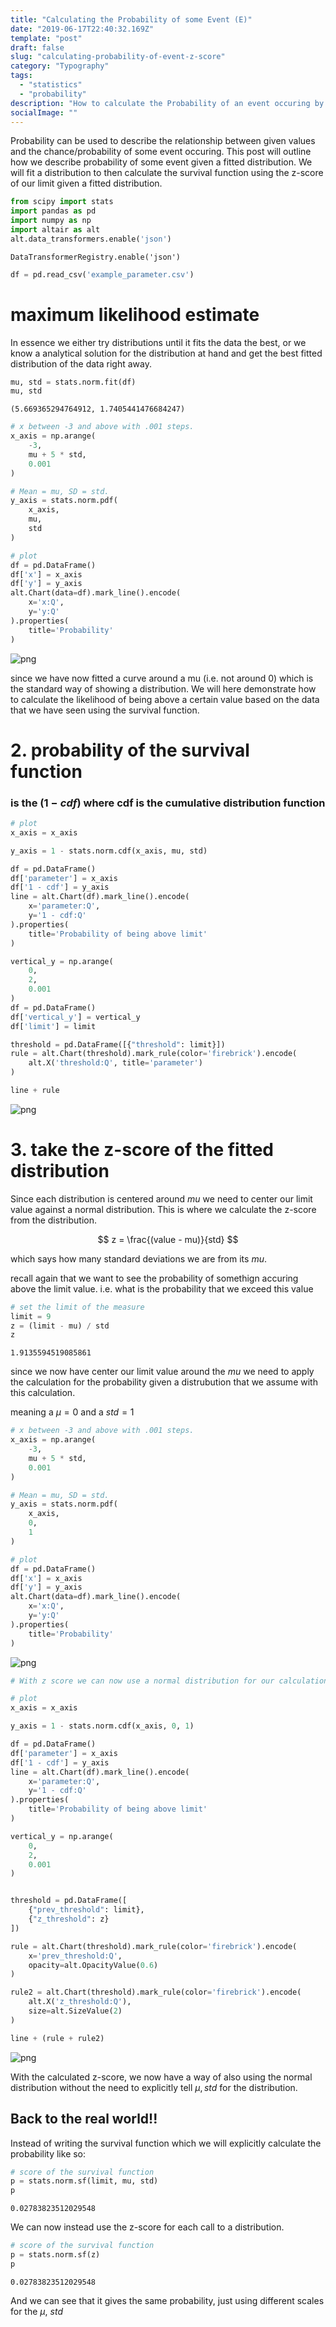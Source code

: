```yaml
---
title: "Calculating the Probability of some Event (E)"
date: "2019-06-17T22:40:32.169Z"
template: "post"
draft: false
slug: "calculating-probability-of-event-z-score"
category: "Typography"
tags:
  - "statistics"
  - "probability"
description: "How to calculate the Probability of an event occuring by also using the Z-score"
socialImage: ""
---
```


Probability can be used to describe the relationship between given values and the chance/probability of some event occuring.
This post will outline how we describe probability of some event given a fitted distribution.
We will fit a distribution to then calculate the survival function using the z-score of our limit given a fitted distribution.


```python
from scipy import stats
import pandas as pd
import numpy as np
import altair as alt
alt.data_transformers.enable('json')
```




    DataTransformerRegistry.enable('json')




```python
df = pd.read_csv('example_parameter.csv')
```

# maximum likelihood estimate

In essence we either try distributions until it fits the data the best, or we know a analytical solution for the distribution at hand and get the best fitted distribution of the data right away.


```python
mu, std = stats.norm.fit(df)
mu, std
```




    (5.669365294764912, 1.7405441476684247)




```python
# x between -3 and above with .001 steps.
x_axis = np.arange(
    -3, 
    mu + 5 * std, 
    0.001
)

# Mean = mu, SD = std.
y_axis = stats.norm.pdf(
    x_axis,
    mu,
    std
)

# plot
df = pd.DataFrame()
df['x'] = x_axis
df['y'] = y_axis
alt.Chart(data=df).mark_line().encode(
    x='x:Q',
    y='y:Q'
).properties(
    title='Probability'
)

```




![png](./images/calculating-probability-of-event-z-score/output_6_0.png)



since we have now fitted a curve around a mu (i.e. not around 0) which is the standard way of showing a distribution.
We will here demonstrate how to calculate the likelihood of being above a certain value based on the data that we have seen using the survival function.

# 2. probability of the survival function
### is the $(1 - cdf)$ where cdf is the cumulative distribution function


```python
# plot
x_axis = x_axis

y_axis = 1 - stats.norm.cdf(x_axis, mu, std)

df = pd.DataFrame()
df['parameter'] = x_axis
df['1 - cdf'] = y_axis
line = alt.Chart(df).mark_line().encode(
    x='parameter:Q',
    y='1 - cdf:Q'
).properties(
    title='Probability of being above limit'
)

vertical_y = np.arange(
    0, 
    2, 
    0.001
)
df = pd.DataFrame()
df['vertical_y'] = vertical_y
df['limit'] = limit

threshold = pd.DataFrame([{"threshold": limit}])
rule = alt.Chart(threshold).mark_rule(color='firebrick').encode(
    alt.X('threshold:Q', title='parameter')
)

line + rule
```




![png](./images/calculating-probability-of-event-z-score/output_8_0.png)



# 3. take the z-score of the fitted distribution

Since each distribution is centered around $mu$ we need to center our limit value against a normal distribution.
This is where we calculate the z-score from the distribution.

$$
z = \frac{(value - mu)}{std}
$$

which says how many standard deviations we are from its $mu$.

recall again that we want to see the probability of somethign accuring above the limit value.
i.e. what is the probability that we exceed this value


```python
# set the limit of the measure
limit = 9
z = (limit - mu) / std
z
```




    1.9135594519085861



since we now have center our limit value around the $mu$ we need to apply the calculation for the probability given a distrubution that we assume with this calculation.

meaning a $\mu=0$ and a $std=1$


```python
# x between -3 and above with .001 steps.
x_axis = np.arange(
    -3, 
    mu + 5 * std, 
    0.001
)

# Mean = mu, SD = std.
y_axis = stats.norm.pdf(
    x_axis,
    0,
    1
)

# plot
df = pd.DataFrame()
df['x'] = x_axis
df['y'] = y_axis
alt.Chart(data=df).mark_line().encode(
    x='x:Q',
    y='y:Q'
).properties(
    title='Probability'
)
```




![png](./images/calculating-probability-of-event-z-score/output_12_0.png)




```python
# With z score we can now use a normal distribution for our calculations

# plot
x_axis = x_axis

y_axis = 1 - stats.norm.cdf(x_axis, 0, 1)

df = pd.DataFrame()
df['parameter'] = x_axis
df['1 - cdf'] = y_axis
line = alt.Chart(df).mark_line().encode(
    x='parameter:Q',
    y='1 - cdf:Q'
).properties(
    title='Probability of being above limit'
)

vertical_y = np.arange(
    0, 
    2, 
    0.001
)


threshold = pd.DataFrame([
    {"prev_threshold": limit},
    {"z_threshold": z}
])

rule = alt.Chart(threshold).mark_rule(color='firebrick').encode(
    x='prev_threshold:Q',
    opacity=alt.OpacityValue(0.6)
)

rule2 = alt.Chart(threshold).mark_rule(color='firebrick').encode(
    alt.X('z_threshold:Q'),
    size=alt.SizeValue(2)
)

line + (rule + rule2)
```




![png](./images/calculating-probability-of-event-z-score/output_13_0.png)



With the calculated z-score, we now have a way of also using the normal distribution without the need to explicitly tell $\mu, std$ for the distribution.

## Back to the real world!!

Instead of writing the survival function which we will explicitly calculate the probability like so:


```python
# score of the survival function
p = stats.norm.sf(limit, mu, std)
p
```




    0.02783823512029548



We can now instead use the z-score for each call to a distribution.


```python
# score of the survival function
p = stats.norm.sf(z)
p
```




    0.02783823512029548



And we can see that it gives the same probability, just using different scales for the $\mu$, $std$
